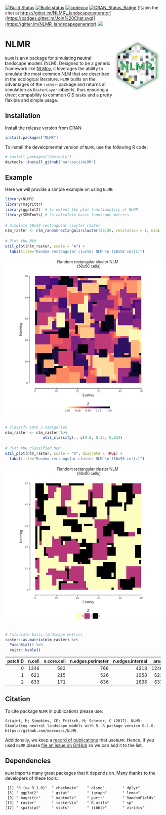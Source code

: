
<!-- README.md is generated from README.Rmd. Please edit that file -->
[![Build Status](https://travis-ci.com/marcosci/NLMR.svg?token=jEyKPuKzrFUKtpg4pK2t&branch=master)](https://travis-ci.com/marcosci/NLMR) [![Build status](https://ci.appveyor.com/api/projects/status/ns75pdrbaykxc865?svg=true)](https://ci.appveyor.com/project/marcosci/nlmr) [![codecov](https://codecov.io/gh/marcosci/NLMR/branch/master/graph/badge.svg?token=MKCm2fVrDa)](https://codecov.io/gh/marcosci/NLMR) [![CRAN\_Status\_Badge](http://www.r-pkg.org/badges/version/NLMR)](https://cran.r-project.org/package=NLMR) [![Join the chat at https://gitter.im/NLMR\_landscapegenerator](https://badges.gitter.im/Join%20Chat.svg)](https://gitter.im/NLMR_landscapegenerator) [![](http://cranlogs.r-pkg.org/badges/NLMR)](http://cran.rstudio.com/web/packages/NLMR/index.html)

NLMR <img src="vignettes/logo.png" align="right"  height="175" />
=================================================================

`NLMR` is an `R` package for simulating **n**eutral **l**andscape **m**odels (NLM). Designed to be a generic framework like [NLMpy](https://pypi.python.org/pypi/nlmpy), it leverages the ability to simulate the most common NLM that are described in the ecological literature. `NLMR` builts on the advantages of the `raster`-package and returns all simulation as `RasterLayer`-objects, thus ensuring a direct compability to common GIS tasks and a pretty flexible and simple usage.

Installation
------------

Install the release version from CRAN:

``` r
install.packages("NLMR")
```

To install the developmental version of `NLMR`, use the following R code:

``` r
# install.packages("devtools")
devtools::install_github("marcosci/NLMR")
```

Example
-------

Here we will provide a simple example on using `NLMR`:

``` r
library(NLMR)
library(magrittr)
library(ggplot2)  # to extent the plot functionality of NLMR 
library(SDMTools) # to calculate basic landscape metrics

# Simulate 50x50 rectangular cluster raster
nlm_raster <- nlm_randomrectangularcluster(50,50, resolution = 1, minL = 3, maxL = 7)

# Plot the NLM
util_plot(nlm_raster, scale = "A") +
  labs(title="Random rectangular cluster NLM \n (50x50 cells)")
```

<img src="vignettes/README-example-1.png" style="display: block; margin: auto;" />

``` r

# Classify into 3 categories
nlm_raster <- nlm_raster %>%
                 util_classify(., c(0.5, 0.25, 0.25))

# Plot the classified NLM
util_plot(nlm_raster, scale = "A", discrete = TRUE) +
  labs(title="Random rectangular cluster NLM \n (50x50 cells)")
```

<img src="vignettes/README-example-2.png" style="display: block; margin: auto;" />

``` r

# Calculate basic landscape metrics
raster::as.matrix(nlm_raster) %>% 
  PatchStat() %>% 
  knitr::kable()
```

|  patchID|  n.cell|  n.core.cell|  n.edges.perimeter|  n.edges.internal|  area|  core.area|  perimeter|  perim.area.ratio|  shape.index|  frac.dim.index|  core.area.index|
|--------:|-------:|------------:|------------------:|-----------------:|-----:|----------:|----------:|-----------------:|------------:|---------------:|----------------:|
|        0|    1246|          583|                766|              4218|  1246|        583|        766|         0.6147673|     5.394366|        1.474499|        0.4678973|
|        1|     621|          215|                526|              1958|   621|        215|        526|         0.8470209|     5.260000|        1.517262|        0.3462158|
|        2|     633|          171|                636|              1896|   633|        171|        636|         1.0047393|     6.235294|        1.571639|        0.2701422|

Citation
--------

To cite package `NLMR` in publications please use:

    Sciaini, M; Simpkins, CE; Fritsch, M; Scherer, C (2017). NLMR: Simulating neutral landscape models with R. R package version 0.1.0. https://github.com/marcosci/NLMR.

Additionally, we keep a [record of publications](https://marcosci.github.io/NLMR/articles/publication_record.html) that use`NLMR`. Hence, if you used `NLMR` please [file an issue on GitHub](https://github.com/marcosci/NLMR/issues/new) so we can add it to the list.

Dependencies
------------

`NLMR` imports many great packages that it depends on. Many thanks to the developers of these tools:

     [1] "R (>= 3.1.0)"  " checkmate"    " dismo"        " dplyr"       
     [5] " ggplot2"      " gstat"        " igraph"       " lemon"       
     [9] " magrittr"     " maptools"     " purrr"        " RandomFields"
    [13] " raster"       " rasterVis"    " R.utils"      " sp"          
    [17] " spatstat"     " stats"        " tibble"       " viridis"
